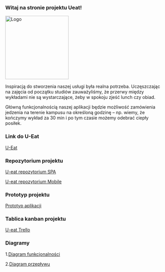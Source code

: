 ### Witaj na stronie projektu Ueat!

<img src="https://trello-attachments.s3.amazonaws.com/5d6ff7284c7a1a6400fcc8be/1200x1200/422f398debcc26c0ff6555a025f904ab/logo.png" alt="Logo"
	title="logo" width="200" height="200" />

Inspiracją do stworzenia naszej usługi była realna potrzeba. Uczęszczając na zajęcia od początku studiów zauważyliśmy, że przerwy między wykładami nie są wystarczające, żeby w spokoju zjeść lunch czy obiad.

Główną funkcjonalnością naszej aplikacji będzie możliwość zamówienia jedzenia na terenie kampusu na określoną godzinę – np. wiemy, że kończymy wykład za 30 min i po tym czasie możemy odebrać ciepły posiłek.

### Link do U-Eat

[U-Eat](https://hardeck.github.io/ueat/)


### Repozytorium projektu

[U-eat repozytorium SPA](https://github.com/hardeck/ueat)

[U-eat repozytorium Mobile](https://github.com/hardeck/ueat-mobile)

### Prototyp projektu

[Prototyp aplikacji](https://marvelapp.com/58ghha6)

### Tablica kanban projektu

[U-eat Trello](https://trello.com/b/pyw8SSpA/u-eat)

### Diagramy

1.[Diagram funkcjonalności](https://github.com/Bodziej/ueat-githubPage/blob/master/Usecase-diagram.jpg)

2.[Diagram przepływu](https://github.com/Bodziej/ueat-githubPage/blob/master/Flow-chart.png)

